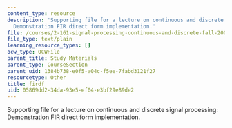 ```yaml
---
content_type: resource
description: 'Supporting file for a lecture on continuous and discrete signal processing:
  Demonstration FIR direct form implementation.'
file: /courses/2-161-signal-processing-continuous-and-discrete-fall-2008/05869dd234da93e5ef04e3bf29e89de2_firdf.m
file_type: text/plain
learning_resource_types: []
ocw_type: OCWFile
parent_title: Study Materials
parent_type: CourseSection
parent_uid: 1384b738-e0f5-a04c-f5ee-7fabd3121f27
resourcetype: Other
title: firdf
uid: 05869dd2-34da-93e5-ef04-e3bf29e89de2
---
```

Supporting file for a lecture on continuous and discrete signal processing: Demonstration FIR direct form implementation.

